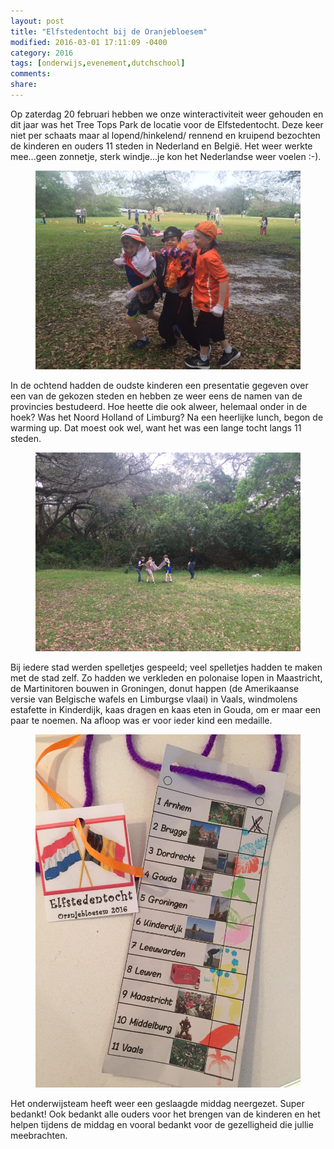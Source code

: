 ```yaml
---
layout: post
title: "Elfstedentocht bij de Oranjebloesem"
modified: 2016-03-01 17:11:09 -0400
category: 2016
tags: [onderwijs,evenement,dutchschool]
comments: 
share: 
---
```


Op zaterdag 20 februari hebben we onze winteractiviteit weer gehouden en dit jaar was het Tree Tops Park de locatie voor de Elfstedentocht. Deze keer niet per schaats maar al lopend/hinkelend/ rennend en kruipend bezochten de kinderen en ouders 11 steden in Nederland en België. Het weer werkte mee...geen zonnetje, sterk windje...je kon het Nederlandse weer voelen :-).

<figure>
   <img src="/images/elfstedentocht1.jpg">
</figure>

In de ochtend hadden de oudste kinderen een presentatie gegeven over een van de gekozen steden en hebben ze weer eens de namen van de provincies bestudeerd. Hoe heette die ook alweer, helemaal onder in de hoek? Was het Noord Holland of Limburg? Na een heerlijke lunch, begon de warming up. Dat moest ook wel, want het was een lange tocht langs 11 steden.

<figure>
   <img src="/images/elfstedentocht3.jpg">
</figure>

Bij iedere stad werden spelletjes gespeeld; veel
spelletjes hadden te maken met de stad zelf. Zo hadden we verkleden en polonaise lopen in Maastricht, de Martinitoren bouwen in Groningen, donut happen (de Amerikaanse versie van Belgische wafels en Limburgse vlaai) in Vaals, windmolens estafette in Kinderdijk, kaas dragen en kaas eten in Gouda, om er  maar een paar te noemen. Na afloop was er voor ieder kind een medaille. 

<figure>
   <img src="/images/elfstedentocht2.jpg">
</figure>

Het onderwijsteam heeft weer een geslaagde middag neergezet. Super bedankt! Ook bedankt alle ouders voor het brengen van de kinderen en het helpen tijdens de middag en vooral bedankt voor de gezelligheid die jullie meebrachten. 
